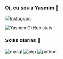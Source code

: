 
### Oi, eu sou a Yasmim 👋

[![Instagram](https://img.shields.io/badge/Instagram-E4405F?style=for-the-badge&logo=instagram&logoColor=white)](https://www.instagram.com/yasmimzz0/)

![Yasmim GitHub stats](https://github-readme-stats.vercel.app/api?username=RizePurple&show_icons=true&theme=tokyonight)

### Skills diárias 🚀

<div style="display: inline_block><br/>
  <img align="center" alt="cpp" src="https://img.shields.io/badge/C%2B%2B-00599C?style=for-the-badge&logo=c%2B%2B&logoColor=white"/>
  <img align="center" alt="mysql" src="https://img.shields.io/badge/MySQL-00000F?style=for-the-badge&logo=mysql&logoColor=white"/>
  <img align="center" alt="php" src="https://img.shields.io/badge/PHP-777BB4?style=for-the-badge&logo=php&logoColor=white"/>
  <img align="center" alt="python" src="https://img.shields.io/badge/Python-3776AB?style=for-the-badge&logo=python&logoColor=white"/>
</div>
